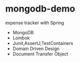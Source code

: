 # mongodb-demo
expense tracker with Spring
+ MongoDB
+ Lombok
+ Junit,AssertJ,TestContainers
+ Domain Driven Design
+ Document Transfer Object
